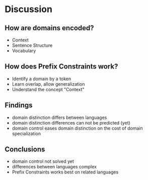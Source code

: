# Discussion
## How are domains encoded?
- Context
- Sentence Structure
- Vocabulary

## How does Prefix Constraints work?
- Identify a domain by a token
- Learn overlap, allow generalization
- Understand the concept "Context"

## Findings
- domain distinction differs between languages
- domain distinction differences can not be predicted (yet)
- domain control eases domain distinction on the cost of domain specialization

## Conclusions
- domain control not solved yet
- differences between languages complex
- Prefix Constraints works best on related languages

